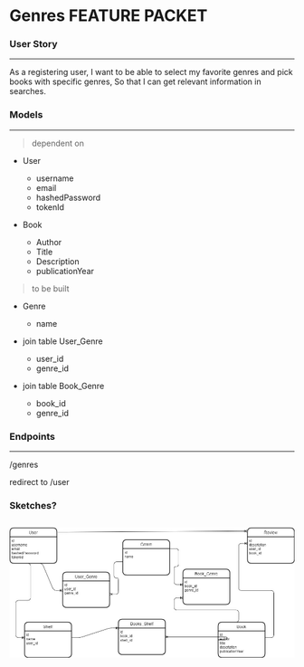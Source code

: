 # Genres FEATURE PACKET

### User Story
---
As a registering user,
I want to be able to select my favorite genres and pick
books with specific genres, So that I can get relevant information in searches.

### Models
---
> dependent on
- User
  - username
  - email
  - hashedPassword
  - tokenId

- Book
  - Author
  - Title
  - Description
  - publicationYear

> to be built

- Genre
  - name

- join table User_Genre
  - user_id
  - genre_id

- join table Book_Genre
  - book_id
  - genre_id

### Endpoints
---

/genres

redirect to /user


### Sketches?
![Model](../images/mybooks-schema.jpg)
---
